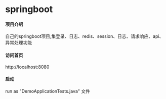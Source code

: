 # springboot

#### 项目介绍
自己的springboot项目,集登录、日志、redis、session、日志、请求响应、api、异常处理功能
#### 访问首页
http://localhost:8080

#### 启动
run as "DemoApplicationTests.java" 文件
